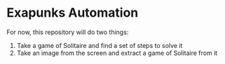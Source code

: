 # Exapunks Automation
 For now, this repository will do two things:
 1. Take a game of Solitaire and find a set of steps to solve it
 2. Take an image from the screen and extract a game of Solitaire from it

